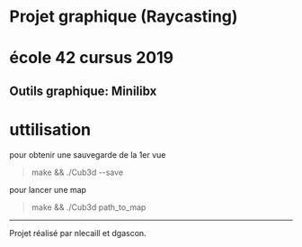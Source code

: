 # Projet graphique (Raycasting)
# école 42 cursus 2019

## **Outils graphique:** Minilibx

# uttilisation
pour obtenir une sauvegarde de la 1er vue
> make && ./Cub3d --save 

pour lancer une map
> make && ./Cub3d path_to_map


---------
Projet réalisé par nlecaill et dgascon.